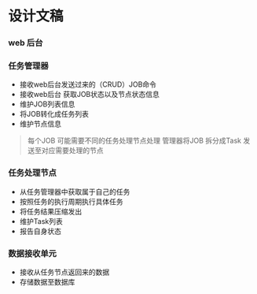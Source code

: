 
# 设计文稿


### web  后台



### 任务管理器

* 接收web后台发送过来的（CRUD）JOB命令
* 接收web后台 获取JOB状态以及节点状态信息
* 维护JOB列表信息
* 将JOB转化成任务列表
* 维护节点信息

> 每个JOB 可能需要不同的任务处理节点处理 管理器将JOB 拆分成Task 发送至对应需要处理的节点

### 任务处理节点

* 从任务管理器中获取属于自己的任务
* 按照任务的执行周期执行具体任务
* 将任务结果压缩发出
* 维护Task列表
* 报告自身状态


### 数据接收单元

* 接收从任务节点返回来的数据
* 存储数据至数据库
